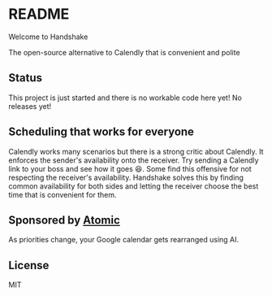 # README

Welcome to Handshake

The open-source alternative to Calendly that is convenient and polite

## Status
This project is just started and there is no workable code here yet! No releases yet!

## Scheduling that works for everyone

Calendly works many scenarios but there is a strong critic about Calendly. It enforces the sender's availability onto the receiver. Try sending a Calendly link to your boss and see how it goes 😆. Some find this offensive for not respecting the receiver's availability. Handshake solves this by finding common availability for both sides and letting the receiver choose the best time that is convenient for them.


## Sponsored by [Atomic](https://www.atomiclife.app)
As priorities change, your Google calendar gets rearranged using AI.


## License
MIT
